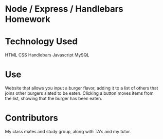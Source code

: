 # Node / Express / Handlebars Homework
# Technology Used
HTML
CSS
Handlebars
Javascript
MySQL
# Use
Website that allows you input a burger flavor, adding it to a list of others that joins other burgers slated to be eaten. Clicking a button moves items from the list, showing that the burger has been eaten. 
# Contributors
My class mates and study group, along with TA's and my tutor. 
